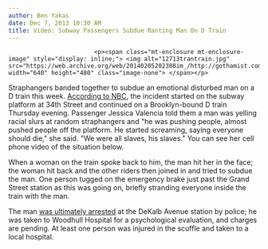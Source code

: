 ```yaml
---
author: Ben Yakas
date: Dec 7, 2013 10:30 AM
title: Video: Subway Passengers Subdue Ranting Man On D Train
---
```



                            
                            
                            
                            <p><span class="mt-enclosure mt-enclosure-image" style="display: inline;"> <img alt="12713trantrain.jpg" src="https://web.archive.org/web/20140205202308im_/http://gothamist.com/attachments/byakas/12713trantrain.jpg" width="640" height="480" class="image-none"> </span></p>

<p>Straphangers banded together to subdue an emotional disturbed man on a D train this week. <a href="https://web.archive.org/web/20140205202308/http://www.nbcnewyork.com/news/local/Subway-Assault-Riders-Subdue-Ranting-Man-Emergency-Brake-Train-Video-234841081.html">According to NBC</a>, the incident started on the subway platform at 34th Street and continued on a Brooklyn-bound D train Thursday evening. Passenger Jessica Valencia told them a man was yelling racial slurs at random straphangers and &quot;he was pushing people, almost pushed people off the platform. He started screaming, saying everyone should die,&quot; she said. &quot;We were all slaves, his slaves.&quot; You can see her cell phone video of the situation below.</p>

<p><script type="text/javascript" charset="UTF-8" src="https://web.archive.org/web/20140205202308js_/http://www.nbcnewyork.com/portableplayer/?cmsID=234846011&amp;videoID=fgTwT8rVgJrp&amp;origin=nbcnewyork.com&amp;sec=news&amp;subsec=local&amp;width=600&amp;height=360"></script></p>

<p>When a woman on the train spoke back to him, the man hit her in the face; the woman hit back and the other riders then joined in and tried to subdue the man. One person tugged on the emergency brake just past the Grand Street station as this was going on, briefly stranding everyone inside the train with the man. </p>

<p>The man <a href="https://web.archive.org/web/20140205202308/http://newyork.cbslocal.com/2013/12/07/mta-subway-rant-leads-to-arrests-leaves-1-injured/">was ultimately arrested</a> at the DeKalb Avenue station by police; he was taken to Woodhull Hospital for a psychological evaluation, and charges are pending. At least one person was injured in the scuffle and taken to a local hospital. </p>
                            
                            
                            